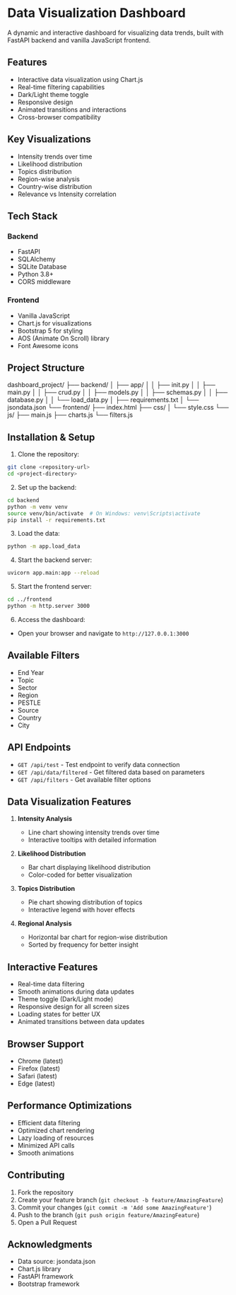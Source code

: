 # Data Visualization Dashboard

A dynamic and interactive dashboard for visualizing data trends, built with FastAPI backend and vanilla JavaScript frontend.

## Features

- Interactive data visualization using Chart.js
- Real-time filtering capabilities
- Dark/Light theme toggle
- Responsive design
- Animated transitions and interactions
- Cross-browser compatibility

## Key Visualizations

- Intensity trends over time
- Likelihood distribution
- Topics distribution
- Region-wise analysis
- Country-wise distribution
- Relevance vs Intensity correlation

## Tech Stack

### Backend
- FastAPI
- SQLAlchemy
- SQLite Database
- Python 3.8+
- CORS middleware

### Frontend
- Vanilla JavaScript
- Chart.js for visualizations
- Bootstrap 5 for styling
- AOS (Animate On Scroll) library
- Font Awesome icons

## Project Structure
dashboard_project/
├── backend/
│ ├── app/
│ │ ├── init.py
│ │ ├── main.py
│ │ ├── crud.py
│ │ ├── models.py
│ │ ├── schemas.py
│ │ ├── database.py
│ │ └── load_data.py
│ ├── requirements.txt
│ └── jsondata.json
└── frontend/
├── index.html
├── css/
│ └── style.css
└── js/
├── main.js
├── charts.js
└── filters.js

## Installation & Setup

1. Clone the repository:
```bash
git clone <repository-url>
cd <project-directory>
```

2. Set up the backend:
```bash
cd backend
python -m venv venv
source venv/bin/activate  # On Windows: venv\Scripts\activate
pip install -r requirements.txt
```

3. Load the data:
```bash
python -m app.load_data
```

4. Start the backend server:
```bash
uvicorn app.main:app --reload
```

5. Start the frontend server:
```bash
cd ../frontend
python -m http.server 3000
```

6. Access the dashboard:
- Open your browser and navigate to `http://127.0.0.1:3000`

## Available Filters

- End Year
- Topic
- Sector
- Region
- PESTLE
- Source
- Country
- City

## API Endpoints

- `GET /api/test` - Test endpoint to verify data connection
- `GET /api/data/filtered` - Get filtered data based on parameters
- `GET /api/filters` - Get available filter options

## Data Visualization Features

1. **Intensity Analysis**
   - Line chart showing intensity trends over time
   - Interactive tooltips with detailed information

2. **Likelihood Distribution**
   - Bar chart displaying likelihood distribution
   - Color-coded for better visualization

3. **Topics Distribution**
   - Pie chart showing distribution of topics
   - Interactive legend with hover effects

4. **Regional Analysis**
   - Horizontal bar chart for region-wise distribution
   - Sorted by frequency for better insight

## Interactive Features

- Real-time data filtering
- Smooth animations during data updates
- Theme toggle (Dark/Light mode)
- Responsive design for all screen sizes
- Loading states for better UX
- Animated transitions between data updates

## Browser Support

- Chrome (latest)
- Firefox (latest)
- Safari (latest)
- Edge (latest)

## Performance Optimizations

- Efficient data filtering
- Optimized chart rendering
- Lazy loading of resources
- Minimized API calls
- Smooth animations

## Contributing

1. Fork the repository
2. Create your feature branch (`git checkout -b feature/AmazingFeature`)
3. Commit your changes (`git commit -m 'Add some AmazingFeature'`)
4. Push to the branch (`git push origin feature/AmazingFeature`)
5. Open a Pull Request


## Acknowledgments

- Data source: jsondata.json
- Chart.js library
- FastAPI framework
- Bootstrap framework